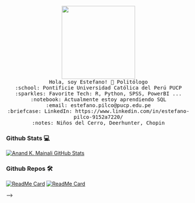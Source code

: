 
<p align="center">
  <img src="https://i.imgur.com/IyjFcq1.png](https://w7.pngwing.com/pngs/951/548/png-transparent-van-gogh-self-portrait-self-portrait-dedicated-to-paul-gauguin-the-starry-night-painting-portraits-of-vincent-van-gogh-vincent-van-gogh-texture-painting-oil-paint-thumbnail.png" width="200px">
  <br>
  <samp>
    Hola, soy Estefano! 👋
    Politólogo<br>
    :school: Pontificie Universidad Católica del Perú PUCP<br>
    :sparkles: Favorite Tech: R, Python, SPSS, PowerBI ... <br>
    :notebook: Actualmente estoy aprendiendo SQL <br>
    :email:	estefano.pilco@pucp.edu.pe <br>
    :briefcase: LinkedIn: https://www.linkedin.com/in/estefano-pilco-9152a7220/ <br>
    :notes: Niños del Cerro, Deerhunter, Chopin <br>

### Github Stats 💻

[![Anand K. Mainali GitHub Stats](https://github-readme-stats.vercel.app/api?username=anandmainali&show_icons=true&count_private=true)](https://github.com/anandmainali)

### Github Repos 🛠

[![ReadMe Card](https://github-readme-stats.vercel.app/api/pin/?username=anandmainali&repo=PackageTemplate&show_owner=true)](https://github.com/anandmainali/PackageTemplate)
[![ReadMe Card](https://github-readme-stats.vercel.app/api/pin/?username=anandmainali&repo=Foods-Ecommerce&show_owner=true)](https://github.com/anandmainali/Foods-Ecommerce)

    
  </samp>
</p>


-->
